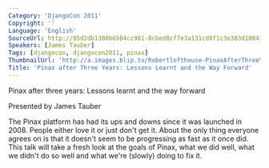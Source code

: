 ```yaml
---
Category: 'DjangoCon 2011'
Copyright: ''
Language: 'English'
SourceUrl: http://05d2db1380b6504cc981-8cbed8cf7e3a131cd8f1c3e383d10041.r93.cf2.rackcdn.com/djangocon-2011/72_pinax-after-three-years-lessons-learnt-and-the-way-forward.m4v
Speakers: [James Tauber]
Tags: [djangocon, djangocon2011, pinax]
ThumbnailUrl: 'http://a.images.blip.tv/Robertlofthouse-PinaxAfterThreeYearsLessonsLearntAndTheWayForward913-612.jpg'
Title: 'Pinax after Three Years: Lessons Learnt and the Way Forward'
---
```

Pinax after three years: Lessons learnt and the way forward

Presented by James Tauber

The Pinax platform has had its ups and downs since it was launched in 2008.
People either love it or just don't get it. About the only thing everyone
agrees on is that it doesn't seem to be progressing as fast as it once did.
This talk will take a fresh look at the goals of Pinax, what we did well, what
we didn't do so well and what we're (slowly) doing to fix it.

